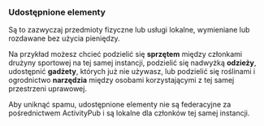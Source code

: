 ### Udostępnione elementy
Są to zazwyczaj przedmioty fizyczne lub usługi lokalne, wymieniane lub rozdawane bez użycia pieniędzy.

Na przykład możesz chcieć podzielić się **sprzętem** między członkami drużyny sportowej na tej samej instancji, podzielić się nadwyżką **odzieży**, udostępnić **gadżety**, których już nie używasz, lub podzielić się roślinami i ogrodnictwo **narzędzia** między osobami korzystającymi z tej samej przestrzeni uprawowej.

Aby uniknąć spamu, udostępnione elementy nie są federacyjne za pośrednictwem ActivityPub i są lokalne dla członków tej samej instancji.
